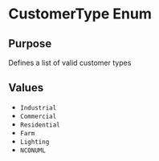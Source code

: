 # CustomerType Enum

## Purpose

Defines a list of valid customer types

## Values

- `Industrial`
- `Commercial`
- `Residential`
- `Farm`
- `Lighting`
- `NCONUML`